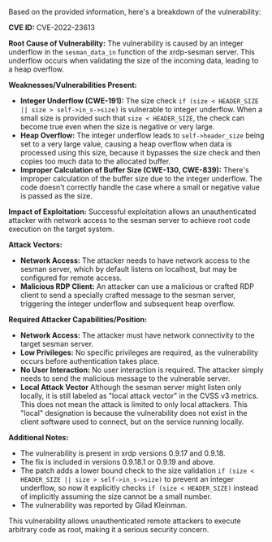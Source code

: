 Based on the provided information, here's a breakdown of the vulnerability:

**CVE ID:** CVE-2022-23613

**Root Cause of Vulnerability:**
The vulnerability is caused by an integer underflow in the `sesman_data_in` function of the xrdp-sesman server. This underflow occurs when validating the size of the incoming data, leading to a heap overflow.

**Weaknesses/Vulnerabilities Present:**
*   **Integer Underflow (CWE-191):** The size check `if (size < HEADER_SIZE || size > self->in_s->size)` is vulnerable to integer underflow. When a small size is provided such that `size < HEADER_SIZE`, the check can become true even when the size is negative or very large.
*   **Heap Overflow:** The integer underflow leads to `self->header_size` being set to a very large value, causing a heap overflow when data is processed using this size, because it bypasses the size check and then copies too much data to the allocated buffer.
*   **Improper Calculation of Buffer Size (CWE-130, CWE-839):** There's improper calculation of the buffer size due to the integer underflow. The code doesn't correctly handle the case where a small or negative value is passed as the size.

**Impact of Exploitation:**
Successful exploitation allows an unauthenticated attacker with network access to the sesman server to achieve root code execution on the target system.

**Attack Vectors:**
*   **Network Access:** The attacker needs to have network access to the sesman server, which by default listens on localhost, but may be configured for remote access.
*   **Malicious RDP Client:** An attacker can use a malicious or crafted RDP client to send a specially crafted message to the sesman server, triggering the integer underflow and subsequent heap overflow.

**Required Attacker Capabilities/Position:**
*   **Network Access:** The attacker must have network connectivity to the target sesman server.
*   **Low Privileges:** No specific privileges are required, as the vulnerability occurs before authentication takes place.
*   **No User Interaction:** No user interaction is required. The attacker simply needs to send the malicious message to the vulnerable server.
*   **Local Attack Vector** Although the sesman server might listen only locally, it is still labeled as "local attack vector" in the CVSS v3 metrics. This does not mean the attack is limited to only local attackers. This "local" designation is because the vulnerability does not exist in the client software used to connect, but on the service running locally.

**Additional Notes:**
*   The vulnerability is present in xrdp versions 0.9.17 and 0.9.18.
*   The fix is included in versions 0.9.18.1 or 0.9.19 and above.
*   The patch adds a lower bound check to the size validation `if (size < HEADER_SIZE || size > self->in_s->size)` to prevent an integer underflow, so now it explicitly checks `if (size < HEADER_SIZE)` instead of implicitly assuming the size cannot be a small number.
*   The vulnerability was reported by Gilad Kleinman.

This vulnerability allows unauthenticated remote attackers to execute arbitrary code as root, making it a serious security concern.